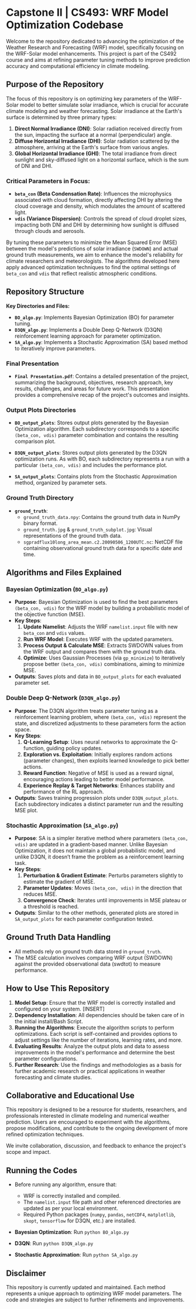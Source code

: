 # Capstone II | CS493: WRF Model Optimization Codebase

Welcome to the repository dedicated to advancing the optimization of the Weather Research and Forecasting (WRF) model, specifically focusing on the WRF-Solar model enhancements. This project is part of the CS492 course and aims at refining parameter tuning methods to improve prediction accuracy and computational efficiency in climate modeling.

## Purpose of the Repository

The focus of this repository is on optimizing key parameters of the WRF-Solar model to better simulate solar irradiance, which is crucial for accurate climate modeling and weather forecasting. Solar irradiance at the Earth's surface is determined by three primary types:

1. **Direct Normal Irradiance (DNI)**: Solar radiation received directly from the sun, impacting the surface at a normal (perpendicular) angle.
2. **Diffuse Horizontal Irradiance (DHI)**: Solar radiation scattered by the atmosphere, arriving at the Earth's surface from various angles.
3. **Global Horizontal Irradiance (GHI)**: The total irradiance from direct sunlight and sky-diffused light on a horizontal surface, which is the sum of DNI and DHI.

### Critical Parameters in Focus:

- **`beta_con` (Beta Condensation Rate)**: Influences the microphysics associated with cloud formation, directly affecting DHI by altering the cloud coverage and density, which modulates the amount of scattered light.
- **`vdis` (Variance Dispersion)**: Controls the spread of cloud droplet sizes, impacting both DNI and DHI by determining how sunlight is diffused through clouds and aerosols.

By tuning these parameters to minimize the Mean Squared Error (MSE) between the model's predictions of solar irradiance (`SWDOWN`) and actual ground truth measurements, we aim to enhance the model's reliability for climate researchers and meteorologists. The algorithms developed here apply advanced optimization techniques to find the optimal settings of `beta_con` and `vdis` that reflect realistic atmospheric conditions.

## Repository Structure
**Key Directories and Files:**

- **`BO_algo.py`**: Implements Bayesian Optimization (BO) for parameter tuning.
- **`D3QN_algo.py`**: Implements a Double Deep Q-Network (D3QN) reinforcement learning approach for parameter optimization.
- **`SA_algo.py`**: Implements a Stochastic Approximation (SA) based method to iteratively improve parameters.

### Final Presentation

- **`Final Presentation.pdf`**: Contains a detailed presentation of the project, summarizing the background, objectives, research approach, key results, challenges, and areas for future work. This presentation provides a comprehensive recap of the project's outcomes and insights.

### Output Plots Directories

- **`BO_output_plots`**: Stores output plots generated by the Bayesian Optimization algorithm. Each subdirectory corresponds to a specific `(beta_con, vdis)` parameter combination and contains the resulting comparison plot.
  
- **`D3QN_output_plots`**: Stores output plots generated by the D3QN optimization runs. As with BO, each subdirectory represents a run with a particular `(beta_con, vdis)` and includes the performance plot.

- **`SA_output_plots`**: Contains plots from the Stochastic Approximation method, organized by parameter sets.

### Ground Truth Directory

- **`ground_truth`**: 
  - `ground_truth_data.npy`: Contains the ground truth data in NumPy binary format.
  - `ground_truth.jpg` & `ground_truth_subplot.jpg`: Visual representations of the ground truth data.
  - `sgpradflux10long_area_mean.c2.20090506_1200UTC.nc`: NetCDF file containing observational ground truth data for a specific date and time.

## Algorithms and Files Explained

### Bayesian Optimization (`BO_algo.py`)

- **Purpose**: Bayesian Optimization is used to find the best parameters `(beta_con, vdis)` for the WRF model by building a probabilistic model of the objective function (MSE). 
- **Key Steps**:
  1. **Update Namelist**: Adjusts the WRF `namelist.input` file with new `beta_con` and `vdis` values.
  2. **Run WRF Model**: Executes WRF with the updated parameters.
  3. **Process Output & Calculate MSE**: Extracts SWDOWN values from the WRF output and compares them with the ground truth data.
  4. **Optimize**: Uses Gaussian Processes (via `gp_minimize`) to iteratively propose better `(beta_con, vdis)` combinations, aiming to minimize MSE.
- **Outputs**: Saves plots and data in `BO_output_plots` for each evaluated parameter set.

### Double Deep Q-Network (`D3QN_algo.py`)

- **Purpose**: The D3QN algorithm treats parameter tuning as a reinforcement learning problem, where `(beta_con, vdis)` represent the state, and discretized adjustments to these parameters form the action space.
- **Key Steps**:
  1. **Q-Learning Setup**: Uses neural networks to approximate the Q-function, guiding policy updates.
  2. **Exploration vs. Exploitation**: Initially explores random actions (parameter changes), then exploits learned knowledge to pick better actions.
  3. **Reward Function**: Negative of MSE is used as a reward signal, encouraging actions leading to better model performance.
  4. **Experience Replay & Target Networks**: Enhances stability and performance of the RL approach.
- **Outputs**: Saves training progression plots under `D3QN_output_plots`. Each subdirectory indicates a distinct parameter run and the resulting MSE plot.

### Stochastic Approximation (`SA_algo.py`)

- **Purpose**: SA is a simpler iterative method where parameters `(beta_con, vdis)` are updated in a gradient-based manner. Unlike Bayesian Optimization, it does not maintain a global probabilistic model, and unlike D3QN, it doesn’t frame the problem as a reinforcement learning task.
- **Key Steps**:
  1. **Perturbation & Gradient Estimate**: Perturbs parameters slightly to estimate the gradient of MSE.
  2. **Parameter Updates**: Moves `(beta_con, vdis)` in the direction that reduces MSE.
  3. **Convergence Check**: Iterates until improvements in MSE plateau or a threshold is reached.
- **Outputs**: Similar to the other methods, generated plots are stored in `SA_output_plots` for each parameter configuration tested.

## Ground Truth Data Handling

- All methods rely on ground truth data stored in `ground_truth`.
- The MSE calculation involves comparing WRF output (SWDOWN) against the provided observational data (swdtot) to measure performance.

## How to Use This Repository

1. **Model Setup**: Ensure that the WRF model is correctly installed and configured on your system. [INSERT]
2. **Dependency Installation**: All dependencies should be taken care of in the initial install/Bash Script.
3. **Running the Algorithms**: Execute the algorithm scripts to perform optimizations. Each script is self-contained and provides options to adjust settings like the number of iterations, learning rates, and more.
4. **Evaluating Results**: Analyze the output plots and data to assess improvements in the model's performance and determine the best parameter configurations.
5. **Further Research**: Use the findings and methodologies as a basis for further academic research or practical applications in weather forecasting and climate studies.

## Collaborative and Educational Use

This repository is designed to be a resource for students, researchers, and professionals interested in climate modeling and numerical weather prediction. Users are encouraged to experiment with the algorithms, propose modifications, and contribute to the ongoing development of more refined optimization techniques.

We invite collaboration, discussion, and feedback to enhance the project's scope and impact.

## Running the Codes

- Before running any algorithm, ensure that:
  - WRF is correctly installed and compiled.
  - The `namelist.input` file path and other referenced directories are updated as per your local environment.
  - Required Python packages (`numpy`, `pandas`, `netCDF4`, `matplotlib`, `skopt`, `tensorflow` for D3QN, etc.) are installed.

- **Bayesian Optimization**: Run `python BO_algo.py`
- **D3QN**: Run `python D3QN_algo.py`
- **Stochastic Approximation**: Run `python SA_algo.py`

## Disclaimer

This repository is currently updated and maintained. Each method represents a unique approach to optimizing WRF model parameters. The code and strategies are subject to further refinements and improvements.
